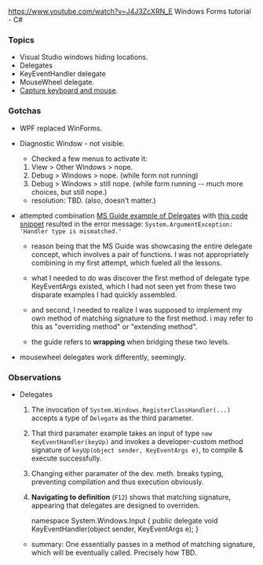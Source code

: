 https://www.youtube.com/watch?v=J4J3ZcXRN_E
Windows Forms tutorial - C#


### Topics

- Visual Studio windows hiding locations.
- Delegates
- KeyEventHandler delegate
- MouseWheel delegate.
- [Capture keyboard and mouse](https://stackoverflow.com/questions/22155512/c-sharp-wpf-capture-keyboard-and-mouse).


### Gotchas

- WPF replaced WinForms. 

- Diagnostic Window - not visible. 
	- Checked a few menus to activate it:
	1. View > Other Windows > nope.
	1. Debug > Windows > nope. (while form not running)
	1. Debug > Windows > still nope. (while form running -- much more choices, but still nope.)
	- resolution: TBD. (also, doesn't matter.)

- attempted combination [MS Guide example of Delegates](https://docs.microsoft.com/en-us/dotnet/csharp/programming-guide/delegates/using-delegates) with [this code snippet](https://social.msdn.microsoft.com/Forums/vstudio/en-US/cf884a91-c135-447d-b16b-214d2d9e9972/capture-all-keyboard-input-regardless-of-what-control-has-focus?forum=wpf) resulted in the error message: `System.ArgumentException: 'Handler type is mismatched.'` 
	- reason being that the MS Guide was showcasing the entire delegate concept, which involves a pair of functions. I was not appropriately combining in my first attempt, which fueled all the lessons.

	- what I needed to do was discover the first method of delegate type KeyEventArgs existed, which I had not seen yet from these two disparate examples I had quickly assembled.
	- and second, I needed to realize I was supposed to implement my own method of matching signature to the first method. i may refer to this as  "overriding method" or "extending method".
	- the guide refers to **wrapping** when bridging these two levels.
	
- mousewheel delegates work differently, seemingly.



### Observations
- Delegates
	1. The invocation of `System.Windows.RegisterClassHandler(...)` accepts a type of `Delegate` as the third parameter.
	1. That third paramater example takes an input of type `new KeyEventHandler(keyUp)` and invokes a developer-custom method signature of `keyUp(object sender, KeyEventArgs e)`, to compile & execute successfully.
	1. Changing either paramater of the dev. meth. breaks typing, preventing compilation and thus execution obviously.
	1. **Navigating to definition** (`F12`) shows that matching signature, appearing that delegates are designed to overriden. 

		namespace System.Windows.Input
		{
		    public delegate void KeyEventHandler(object sender, KeyEventArgs e);
		}


	- summary: One essentially passes in a method of matching signature, which will be eventually called. Precisely how TBD. 

